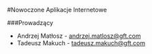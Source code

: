 #Nowoczone Aplikacje Internetowe

###Prowadzący
* Andrzej Matłosz - andrzej.matlosz@gft.com
* Tadeusz Makuch - tadeusz.makuch@gft.com